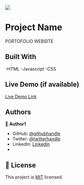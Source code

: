 ![](https://img.shields.io/badge/Microverse-blueviolet)

# Project Name

PORTOFOLIO WEBSITE


## Built With
-HTML
-Javascript
-CSS

## Live Demo (if available)

[Live Demo Link](https://michaelmunavu83.github.io/portfolio-template/)

## Authors

👤 **Author1**

- GitHub: [@githubhandle](https://github.com/MICHAELMUNAVU83)
- Twitter: [@twitterhandle](https://twitter.com/MunavuMichael)
- LinkedIn: [LinkedIn](https://www.linkedin.com/in/michael-munavu-78703a218/)
- 



## 📝 License

This project is [MIT](./MIT.md) licensed.
